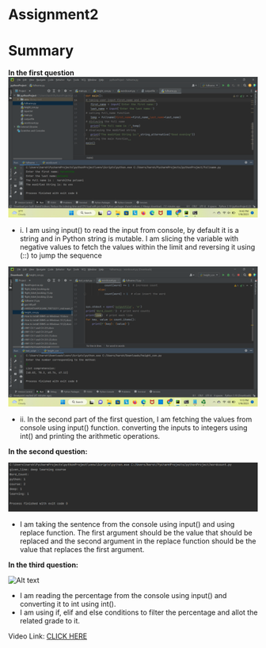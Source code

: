 # Assignment2
# Summary

**In the first question**
![Alt text](Que1.png)
- i. I am using input() to read the input from console, by default it is a string and in Python string is mutable.
     I am slicing the variable with negative values to fetch the values within the limit and reversing it using (::) to jump the sequence
     
 ![Alt text](Que2.png)
- ii. In the second part of the first question, I am fetching the values from console using input() function.
      converting the inputs to integers using int() and printing the arithmetic operations.

**In the second question:**

![Alt text](file_read_output.png)
- I am taking the sentence from the console using input() and using replace function. The first argument should be
  the value that should be replaced and the second argument in the replace function should be the value that  replaces
  the first argument.

**In the third question:**

![Alt text](Image_4.png)
- I am reading the percentage from the console using input() and converting it to int using int().
- I am using if, elif and else conditions to filter the percentage and allot the related grade to it.


Video Link: <a href="https://ucmo.hosted.panopto.com/Panopto/Pages/Viewer.aspx?id=0a62995b-ec80-440b-a867-af8f0051d94e" target="_blank"> CLICK HERE </a>

